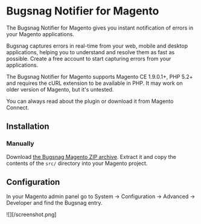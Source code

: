 Bugsnag Notifier for Magento
==

The Bugsnag Notifier for Magento gives you instant notification of errors in
your Magento applications.

Bugsnag captures errors in real-time from your web, mobile and desktop
applications, helping you to understand and resolve them as fast as
possible. Create a free account to start capturing errors from your
applications.

The Bugsnag Notifier for Magento supports Magento CE 1.9.0.1+, PHP 5.2+ and
requires the cURL extension to be available in PHP. It may work on older version
of Magento, but it's untested.

You can always read about the plugin or download it from Magento Connect.

Installation
--

### Manually

Download [the Bugsnag Magento ZIP archive](https://github.com/bugsnag/bugsnag-magento/archive/master.zip).
Extract it and copy the contents of the `src/` directory into your Magento project.

Configuration
--

In your Magento admin panel go to System → Configuration → Advanced → Developer
and find the Bugsnag entry.

![][/screenshot.png]
